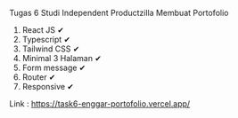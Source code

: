 Tugas 6 Studi Independent Productzilla Membuat Portofolio
1.	React JS ✔
2.	Typescript ✔
3.	Tailwind CSS ✔
4.	Minimal 3 Halaman ✔
5.	Form message ✔
6.	Router ✔
7.	Responsive ✔

Link : https://task6-enggar-portofolio.vercel.app/

